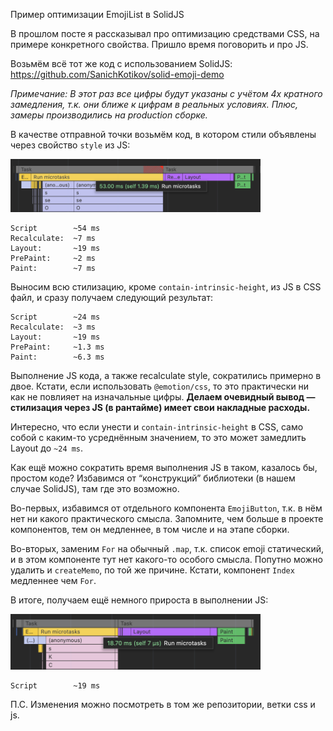 Пример оптимизации EmojiList в SolidJS

В прошлом посте я рассказывал про оптимизацию средствами CSS, на примере конкретного свойства. Пришло время поговорить и про JS.

Возьмём всё тот же код с использованием SolidJS: https://github.com/SanichKotikov/solid-emoji-demo

_Примечание: В этот раз все цифры будут указаны с учётом 4х кратного замедления, т.к. они ближе к цифрам в реальных условиях. Плюс, замеры производились на production сборке._

В качестве отправной точки возьмём код, в котором стили объявлены через свойство `style` из JS:

<img alt="" src="./2025-03-15/image_1.png" width="400">

```
Script        ~54 ms
Recalculate:  ~7 ms
Layout:       ~19 ms
PrePaint:     ~2 ms
Paint:        ~7 ms
```

Выносим всю стилизацию, кроме `contain-intrinsic-height`, из JS в CSS файл, и сразу получаем следующий результат:

```
Script        ~24 ms
Recalculate:  ~3 ms
Layout:       ~19 ms
PrePaint:     ~1.3 ms
Paint:        ~6.3 ms
```

Выполнение JS кода, а также recalculate style, сократились примерно в двое. Кстати, если использовать `@emotion/css`, то это практически ни как не повлияет на изначальные цифры. **Делаем очевидный вывод — стилизация через JS (в рантайме) имеет свои накладные расходы.**

Интересно, что если унести и `contain-intrinsic-height` в CSS, само собой с каким-то усреднённым значением, то это может замедлить Layout до `~24 ms`.

Как ещё можно сократить время выполнения JS в таком, казалось бы, простом коде? Избавимся от “конструкций” библиотеки (в нашем случае SolidJS), там где это возможно.

Во-первых, избавимся от отдельного компонента `EmojiButton`, т.к. в нём нет ни какого практического смысла. Запомните, чем больше в проекте компонентов, тем он медленнее, в том числе и на этапе сборки.

Во-вторых, заменим `For` на обычный `.map`, т.к. список emoji статический, и в этом компоненте тут нет какого-то особого смысла. Попутно можно удалить и `createMemo`, по той же причине. Кстати, компонент `Index` медленнее чем `For`.

В итоге, получаем ещё немного прироста в выполнении JS:

<img alt="" src="./2025-03-15/image_2.png" width="400">

```
Script        ~19 ms
```

П.С. Изменения можно посмотреть в том же репозитории, ветки css и js.

